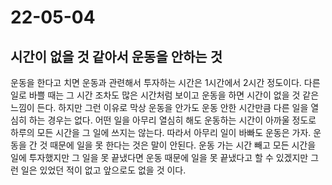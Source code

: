 # 22-05-04

## 시간이 없을 것 같아서 운동을 안하는 것
운동을 한다고 치면 운동과 관련해서 투자하는 시간은 1시간에서 2시간 정도이다. 다른 일로 바쁠 때는 그 시간 조차도 많은 시간처럼 보이고 운동을 하면 시간이 없을 것 같은 느낌이 든다. 하지만 그런 이유로 막상 운동을 안가도 운동 안한 시간만큼 다른 일을 열심히 하는 경우는 없다. 어떤 일을 아무리 열심히 해도 운동하는 시간이 아까울 정도로 하루의 모든 시간을 그 일에 쓰지는 않는다. 따라서 아무리 일이 바빠도 운동은 가자. 운동을 간 것 때문에 일을 못 한다는 것은 말이 안된다. 운동 가는 시간 빼고 모든 시간을 일에 투자했지만 그 일을 못 끝냈다면 운동 때문에 일을 못 끝냈다고 할 수 있겠지만 그런 일은 있었던 적이 없고 앞으로도 없을 것 이다.